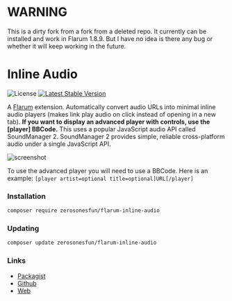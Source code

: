 # WARNING
This is a dirty fork from a fork from a deleted repo. It currently can be installed and work in Flarum 1.8.9. But I have no idea is there any bug or whether it will keep working in the future.


# Inline Audio

![License](https://img.shields.io/badge/license-MIT-blue.svg) [![Latest Stable Version](https://img.shields.io/packagist/v/zerosonesfun/flarum-inline-audio.svg)](https://packagist.org/packages/zerosonesfun/flarum-inline-audio)

A [Flarum](http://flarum.org) extension. Automatically convert audio URLs into minimal inline audio players (makes link play audio on click instead of opening in a new tab). **If you want to display an advanced player with controls, use the [player] BBCode.** This uses a popular JavaScript audio API called SoundManager 2. SoundManager 2 provides simple, reliable cross-platform audio under a single JavaScript API.

![screenshot](https://i.ibb.co/ZKWzwk6/inline.png)

To use the advanced player you will need to use a BBCode. Here is an example:
`[player artist=optional title=optional]URL[/player]`

### Installation

```sh
composer require zerosonesfun/flarum-inline-audio
```

### Updating

```sh
composer update zerosonesfun/flarum-inline-audio
```

### Links

- [Packagist](https://packagist.org/packages/zerosonesfun/flarum-inline-audio)
- [Github](https://github.com/zerosonesfun/flarum-inline-audio)
- [Web](https://www.wilcosky.com)
